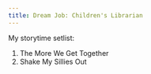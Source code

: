 ```yaml
---
title: Dream Job: Children's Librarian
---
```


My storytime setlist:

1. The More We Get Together
1. Shake My Sillies Out
